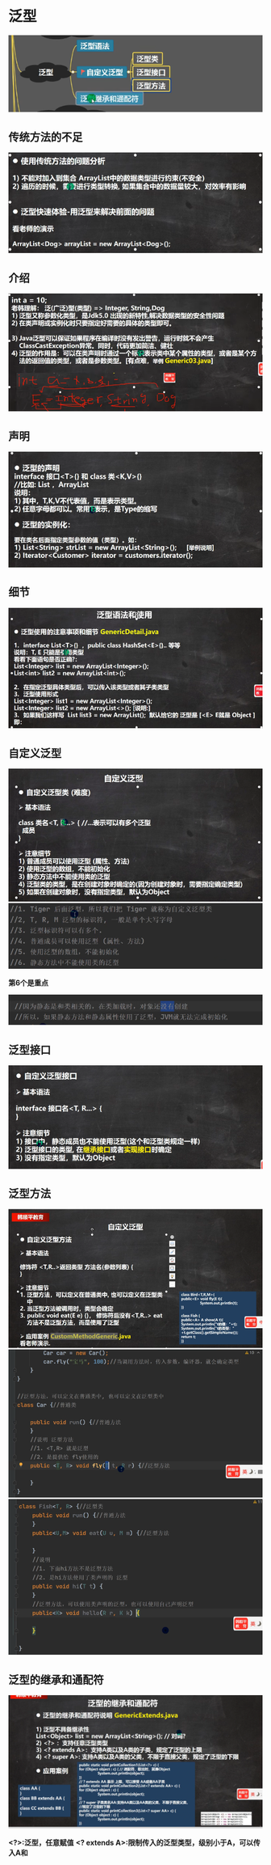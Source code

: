 # 泛型
![输入图片说明](/imgs/2024-07-19/3CvGOS8PwP2DRTkM.png)

## 传统方法的不足
![输入图片说明](/imgs/2024-07-19/HrzorOzXDZPwQEM1.png)

## 介绍
![输入图片说明](/imgs/2024-07-19/n1AZo566caAysgjW.png)

## 声明
![输入图片说明](/imgs/2024-07-19/A6YzfpvvT3gIHYjU.png)

## 细节
![输入图片说明](/imgs/2024-07-19/HPFnE8VzdX6ID0bk.png)

## 自定义泛型
![输入图片说明](/imgs/2024-07-19/K6JIpU7nZLQ6C1g2.png)
![输入图片说明](/imgs/2024-07-19/S1hUJq4PcJHKLEjI.png)

**第6个是重点**

![输入图片说明](/imgs/2024-07-19/7SA0tnfTZ859vSDh.png)

## 泛型接口
![输入图片说明](/imgs/2024-07-19/dmeSL5Eq3UYGnzTZ.png)

## 泛型方法
![输入图片说明](/imgs/2024-07-19/FQ6bBPxS7LTBU7us.png)
![输入图片说明](/imgs/2024-07-19/d5IGJgVLGD1c1c7f.png)
![输入图片说明](/imgs/2024-07-19/44dlFWJAHHIlQP0I.png)

## 泛型的继承和通配符
![输入图片说明](/imgs/2024-07-19/tOzvt1JPt4ei3ojl.png)

**<?>:泛型，任意赋值**
**<? extends A>:限制传入的泛型类型，级别小于A，可以传入A和**

<!--stackedit_data:
eyJoaXN0b3J5IjpbMTk5Nzk5ODk2NywtMTU1MjI5Nzc4MywtMj
EzNzY3NDc3MCwtNzI5NDgwNDIxLC0xMzc1MTYzNjYwLDE3NzQ1
MTU4NzgsLTEyMzQzNzA1NzUsLTE4Njk1MzgxMDgsNTM5MzE5Mj
E5LC01NTYxMjQ0LDg1MDExODE2NSwtMTU1MDE0MDA4MSwxOTcy
NTA0NjA1XX0=
-->